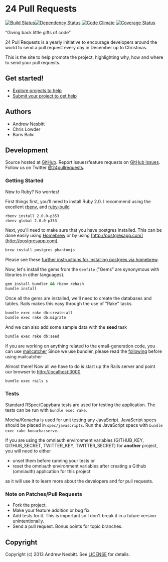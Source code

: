 # 24 Pull Requests

[![Build Status](https://travis-ci.org/24pullrequests/24pullrequests.svg?branch=master)](https://travis-ci.org/24pullrequests/24pullrequests)[![Dependency Status](https://gemnasium.com/andrew/24pullrequests.svg)](https://gemnasium.com/24pullrequests/24pullrequests) [![Code Climate](https://codeclimate.com/github/24pullrequests/24pullrequests.png)](https://codeclimate.com/github/24pullrequests/24pullrequests) [![Coverage Status](http://img.shields.io/coveralls/andrew/24pullrequests.svg)](https://coveralls.io/r/andrew/24pullrequests)

“Giving back little gifts of code”

24 Pull Requests is a yearly initiative to encourage developers around the world to send a pull request every day in December up to Christmas.

This is the site to help promote the project, highlighting why, how and where to send your pull requests.

## Get started!

* [Explore projects to help](http://24pullrequests.com/projects)
* [Submit your project to get help](http://24pullrequests.com/projects/new)

## Authors

* Andrew Nesbitt
* Chris Lowder
* Baris Balic

## Development

Source hosted at [GitHub](http://github.com/andrew/24pullrequests).
Report issues/feature requests on [GitHub Issues](http://github.com/andrew/24pullrequests/issues). Follow us on Twitter [@24pullrequests](https://twitter.com/24pullrequests).

### Getting Started

New to Ruby? No worries!

First things first, you'll need to install Ruby 2.0. I recommend using the excellent [rbenv](https://github.com/sstephenson/rbenv),
and [ruby-build](https://github.com/sstephenson/ruby-build)

```bash
rbenv install 2.0.0-p353
rbenv global 2.0.0-p353
```

Next, you'll need to make sure that you have postgres installed. This can be
done easily using [Homebrew](http://mxcl.github.com/homebrew/) or by using [http://postgresapp.com](http://postgresapp.com). 

```bash
brew install postgres phantomjs
```

Please see these [further instructions for installing postgres via homebrew](http://www.mikeball.us/blog/setting-up-postgres-with-homebrew/). 

Now, let's install the gems from the `Gemfile` ("Gems" are synonymous with libraries in other
languages).

```bash
gem install bundler && rbenv rehash
bundle install
```

Once all the gems are installed, we'll need to create the databases and
tables. Rails makes this easy through the use of "Rake" tasks.

```bash
bundle exec rake db:create:all
bundle exec rake db:migrate
```

And we can also add some sample data with the **seed** task

```bash
bundle exec rake db:seed
```

If you are working on anything related to the email-generation code, you can use [mailcatcher](https://github.com/sj26/mailcatcher)
Since we use bundler, please read the [following](https://github.com/sj26/mailcatcher#bundler) before using mailcatcher

Almost there! Now all we have to do is start up the Rails server and point
our browser to <http://localhost:3000>

```bash
bundle exec rails s
```

### Tests

Standard RSpec/Capybara tests are used for testing the application. The
tests can be run with `bundle exec rake`.

Mocha/Konacha is used for unit testing any JavaScript. JavaScript specs
should be placed in `spec/javascripts`. Run the JavaScript specs with
`bundle exec rake konacha:serve`.

If you are using the omniauth environment variables
(GITHUB_KEY, GITHUB_SECRET, TWITTER_KEY, TWITTER_SECRET)
for **another** project, you will need to either
 * unset them before running your tests or
 * reset the omniauth environment variables after creating a Github (omniauth) application for this project

as it will use it to learn more about the developers and for pull requests.

### Note on Patches/Pull Requests

 * Fork the project.
 * Make your feature addition or bug fix.
 * Add tests for it. This is important so I don't break it in a future version unintentionally.
 * Send a pull request. Bonus points for topic branches.

## Copyright

Copyright (c) 2013 Andrew Nesbitt. See [LICENSE](https://github.com/andrew/24pullrequests/blob/master/LICENSE) for details.

